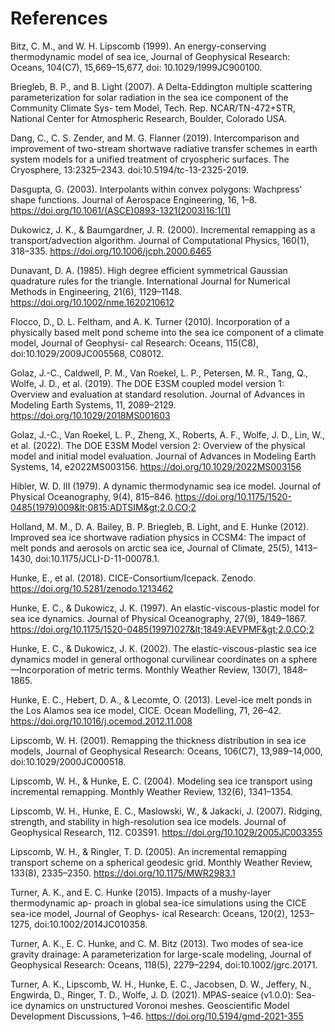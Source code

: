 References
==========

Bitz, C. M., and W. H. Lipscomb (1999). An energy-conserving thermodynamic model of sea ice, Journal of Geophysical Research: Oceans, 104(C7), 15,669–15,677, doi: 10.1029/1999JC900100.

Briegleb, B. P., and B. Light (2007). A Delta-Eddington multiple scattering parameterization for solar radiation in the sea ice component of the Community Climate Sys- tem Model, Tech. Rep. NCAR/TN-472+STR, National Center for Atmospheric Research, Boulder, Colorado USA.

Dang, C., C. S. Zender, and M. G. Flanner (2019). Intercomparison and improvement of two-stream shortwave radiative transfer schemes in earth system models for a unified treatment of cryospheric surfaces. The Cryosphere, 13:2325–2343. doi:10.5194/tc-13-2325-2019.

Dasgupta, G. (2003). Interpolants within convex polygons: Wachpress' shape functions. Journal of Aerospace Engineering, 16, 1–8. <https://doi.org/10.1061/(ASCE)0893-1321(2003)16:1(1)>

Dukowicz, J. K., & Baumgardner, J. R. (2000). Incremental remapping as a transport/advection algorithm. Journal of Computational Physics, 160(1), 318–335. <https://doi.org/10.1006/jcph.2000.6465>

Dunavant, D. A. (1985). High degree efficient symmetrical Gaussian quadrature rules for the triangle. International Journal for Numerical Methods in Engineering, 21(6), 1129–1148. <https://doi.org/10.1002/nme.1620210612>

Flocco, D., D. L. Feltham, and A. K. Turner (2010). Incorporation of a physically based melt pond scheme into the sea ice component of a climate model, Journal of Geophysi- cal Research: Oceans, 115(C8), doi:10.1029/2009JC005568, C08012.

Golaz, J.-C., Caldwell, P. M., Van Roekel, L. P., Petersen, M. R., Tang, Q., Wolfe, J. D., et al. (2019). The DOE E3SM coupled model version 1: Overview and evaluation at standard resolution. Journal of Advances in Modeling Earth Systems, 11, 2089–2129. <https://doi.org/10.1029/2018MS001603>

Golaz, J.-C., Van Roekel, L. P., Zheng, X., Roberts, A. F., Wolfe, J. D., Lin, W., et al. (2022). The DOE E3SM Model version 2: Overview of the physical model and initial model evaluation. Journal of Advances in Modeling Earth Systems, 14, e2022MS003156. <https://doi.org/10.1029/2022MS003156>

Hibler, W. D. III (1979). A dynamic thermodynamic sea ice model. Journal of Physical Oceanography, 9(4), 815–846. <https://doi.org/10.1175/1520-0485(1979)009&lt;0815:ADTSIM&gt;2.0.CO;2>

Holland, M. M., D. A. Bailey, B. P. Briegleb, B. Light, and E. Hunke (2012). Improved sea ice shortwave radiation physics in CCSM4: The impact of melt ponds and aerosols on arctic sea ice, Journal of Climate, 25(5), 1413–1430, doi:10.1175/JCLI-D-11-00078.1.

<!-- Elizabeth Hunke, Richard Allard, David Bailey, Anthony Craig, Anders Damsgaard, Frederic Dupont, Alice DuVivier, Marika Holland, Nicole Jeffery, Jean-Francois Lemieux, Christopher Newman, Andrew Roberts, Adrian Turner, Matthew Turner, & Michael Winton.-->
Hunke, E., et al. (2018). CICE-Consortium/Icepack. Zenodo. <https://doi.org/10.5281/zenodo.1213462>

Hunke, E. C., & Dukowicz, J. K. (1997). An elastic-viscous-plastic model for sea ice dynamics. Journal of Physical Oceanography, 27(9), 1849–1867. <https://doi.org/10.1175/1520-0485(1997)027&lt;1849:AEVPMF&gt;2.0.CO;2>

Hunke, E. C., & Dukowicz, J. K. (2002). The elastic-viscous-plastic sea ice dynamics model in general orthogonal curvilinear coordinates on a sphere—Incorporation of metric terms. Monthly Weather Review, 130(7), 1848–1865. 

Hunke, E. C., Hebert, D. A., & Lecomte, O. (2013). Level-ice melt ponds in the Los Alamos sea ice model, CICE. Ocean Modelling, 71, 26–42. <https://doi.org/10.1016/j.ocemod.2012.11.008>

Lipscomb, W. H. (2001). Remapping the thickness distribution in sea ice models, Journal of Geophysical Research: Oceans, 106(C7), 13,989–14,000, doi:10.1029/2000JC000518.

Lipscomb, W. H., & Hunke, E. C. (2004). Modeling sea ice transport using incremental remapping. Monthly Weather Review, 132(6), 1341–1354. 

Lipscomb, W. H., Hunke, E. C., Maslowski, W., & Jakacki, J. (2007). Ridging, strength, and stability in high-resolution sea ice models. Journal of Geophysical Research, 112. C03S91. <https://doi.org/10.1029/2005JC003355>

Lipscomb, W. H., & Ringler, T. D. (2005). An incremental remapping transport scheme on a spherical geodesic grid. Monthly Weather Review, 133(8), 2335–2350. <https://doi.org/10.1175/MWR2983.1>

Turner, A. K., and E. C. Hunke (2015). Impacts of a mushy-layer thermodynamic ap- proach in global sea-ice simulations using the CICE sea-ice model, Journal of Geophys- ical Research: Oceans, 120(2), 1253–1275, doi:10.1002/2014JC010358.

Turner, A. K., E. C. Hunke, and C. M. Bitz (2013). Two modes of sea-ice gravity drainage: A parameterization for large-scale modeling, Journal of Geophysical Research: Oceans, 118(5), 2279–2294, doi:10.1002/jgrc.20171.

Turner, A. K., Lipscomb, W. H., Hunke, E. C., Jacobsen, D. W., Jeffery, N., Engwirda, D., Ringer, T. D., Wolfe, J. D. (2021). MPAS-seaice (v1.0.0): Sea-ice dynamics on unstructured Voronoi meshes. Geoscientific Model Development Discussions, 1–46. <https://doi.org/10.5194/gmd-2021-355>
